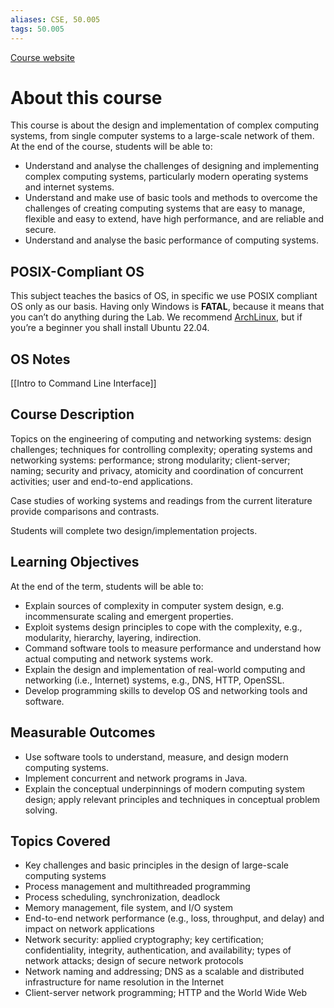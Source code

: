 ```yaml
---
aliases: CSE, 50.005
tags: 50.005
---
```

[Course website](https://natalieagus.github.io/50005/)
# About this course
This course is about the design and implementation of complex computing systems, from single computer systems to a large-scale network of them. At the end of the course, students will be able to:
- Understand and analyse the challenges of designing and implementing complex computing systems, particularly modern operating systems and internet systems.
- Understand and make use of basic tools and methods to overcome the challenges of creating computing systems that are easy to manage, flexible and easy to extend, have high performance, and are reliable and secure.
- Understand and analyse the basic performance of computing systems.

## POSIX-Compliant OS
This subject teaches the basics of OS, in specific we use POSIX compliant OS only as our basis. Having only Windows is **FATAL**, because it means that you can’t do anything during the Lab. We recommend [ArchLinux](https://archlinux.org), but if you’re a beginner you shall install Ubuntu 22.04.

## OS Notes
[[Intro to Command Line Interface]]


## Course Description
Topics on the engineering of computing and networking systems: design challenges; techniques for controlling complexity; operating systems and networking systems: performance; strong modularity; client-server; naming; security and privacy, atomicity and coordination of concurrent activities; user and end-to-end applications.

Case studies of working systems and readings from the current literature provide comparisons and contrasts.

Students will complete two design/implementation projects.

## Learning Objectives
At the end of the term, students will be able to:
-   Explain sources of complexity in computer system design, e.g. incommensurate scaling and emergent properties.
-   Exploit systems design principles to cope with the complexity, e.g., modularity, hierarchy, layering, indirection.
-   Command software tools to measure performance and understand how actual computing and network systems work.
-   Explain the design and implementation of real-world computing and networking (i.e., Internet) systems, e.g., DNS, HTTP, OpenSSL.
-   Develop programming skills to develop OS and networking tools and software.

## Measurable Outcomes
-   Use software tools to understand, measure, and design modern computing systems.
-   Implement concurrent and network programs in Java.
-   Explain the conceptual underpinnings of modern computing system design; apply relevant principles and techniques in conceptual problem solving.

## Topics Covered
-   Key challenges and basic principles in the design of large-scale computing systems
-   Process management and multithreaded programming
-   Process scheduling, synchronization, deadlock
-   Memory management, file system, and I/O system
-   End-to-end network performance (e.g., loss, throughput, and delay) and impact on network applications
-   Network security: applied cryptography; key certification; confidentiality, integrity, authentication, and availability; types of network attacks; design of secure network protocols
-   Network naming and addressing; DNS as a scalable and distributed infrastructure for name resolution in the Internet
-   Client-server network programming; HTTP and the World Wide Web
